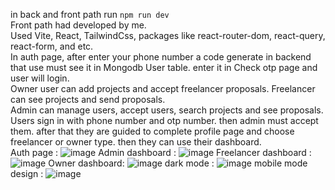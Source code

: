 in back and front path run `npm run dev` <br/>
Front path had developed by me. <br/>
Used Vite, React, TailwindCss, packages like react-router-dom, react-query, react-form, and etc. <br/>
In auth page, after enter your phone number a code generate in backend that use must see it in Mongodb User table. enter it in Check otp page and user will login. <br/>
Owner user can add projects and accept freelancer proposals. Freelancer can see projects and send proposals.<br/>
Admin can manage users, accept users, search projects and see proposals.<br/>
Users sign in with phone number and otp number. then admin must accept them. after that they are guided to complete profile page and choose freelancer or owner type. then they can use their dashboard.<br/>
Auth page : ![image](https://github.com/user-attachments/assets/8c422092-79dd-4528-8253-6bc813244660)
Admin dashboard : ![image](https://github.com/user-attachments/assets/f4c58766-60b6-4960-b299-b678b27bc235)
Freelancer dashboard : ![image](https://github.com/user-attachments/assets/5f0ef7c6-1579-4ba5-ba1a-e7160edd46aa)
Owner dashboard: ![image](https://github.com/user-attachments/assets/24db5328-56c6-4be4-9d0f-66b63101ec72)
dark mode : ![image](https://github.com/user-attachments/assets/57027b17-76ef-4335-a13f-3528b82e4cb8)
mobile mode design : ![image](https://github.com/user-attachments/assets/e9aac015-27d0-4c82-a696-87fc78dc6503)


